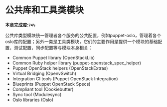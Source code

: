 # 公共库和工具类模块

**本章完成度:`74%`**

公共库类型模块统一管理者各个服务的公共配置，例如puppet-oslo，管理着各个oslo库的配置；另外一类是工具类模块，它们的主要作用是提供一个模块的基础配置，测试配置，同步配置等与模块本身相关：

* Common Puppet library (OpenStackLib)
* Common Ruby helper library (puppet-openstack_spec_helper)
* Puppet OpenStack helpers (OpenStackExtras)
* Virtual Bridging (OpenvSwitch)
* Integration CI tools (Puppet OpenStack Integration)
* Blueprints (Puppet OpenStack Specs)
* Compliant tool (Cookiebutter)
* Sync tool (Modulesync)
* Oslo libraries (Oslo)


